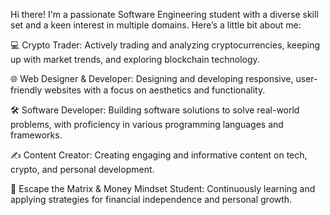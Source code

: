 Hi there! I'm a passionate Software Engineering student with a diverse skill set and a keen interest in multiple domains. Here’s a little bit about me:

 💻 Crypto Trader: Actively trading and analyzing cryptocurrencies, keeping up with market trends, and exploring blockchain technology.
 
 🌐 Web Designer & Developer: Designing and developing responsive, user-friendly websites with a focus on aesthetics and functionality.
 
 🛠️ Software Developer: Building software solutions to solve real-world problems, with proficiency in various programming languages and frameworks.
 
 ✍️ Content Creator: Creating engaging and informative content on tech, crypto, and personal development.
 
 🧠 Escape the Matrix & Money Mindset Student: Continuously learning and applying strategies for financial independence and personal growth.
